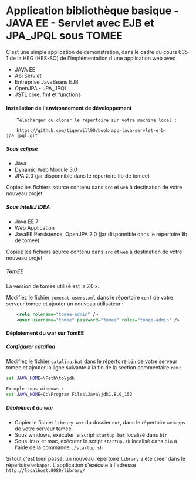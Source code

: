 # Application bibliothèque basique - JAVA EE - Servlet avec EJB et JPA_JPQL sous TOMEE

C'est une simple application de demonstration, dans le cadre du cours 635-1 de la HEG (HES-SO)
de l'implémentation d'une application web avec

* JAVA EE
* Api Servlet
* Entreprise JavaBeans EJB
* OpenJPA - JPA_JPQL
* JSTL core, fmt et functions

#### Installation de l'environnement de développement

````
    Télécharger ou cloner le répertoire sur votre machine local :
    
    https://github.com/tigerwill90/book-app-java-servlet-ejb-jpa_jpql.git
````

##### Sous eclipse
* Java
* Dynamic Web Module 3.0
* JPA 2.0 (jar disponnible dans le répertoire lib de tomee)

Copiez les fichiers source contenu dans `src` et `web` à destination de votre nouveau projet

##### Sous IntelliJ IDEA
* Java EE 7
* Web Application 
* JavaEE Persistence, OpenJPA 2.0 (jar disponnible dans le répertoire lib de tomee)

Copiez les fichiers source contenu dans `src` et `web` à destination de votre nouveau projet

##### TomEE

La version de tomee utilisé est la 7.0.x.

Modifiez le fichier `tomecat-users.xml` dans le répertoire `conf` de votre serveur tomee et ajouter
un nouveau utilisateur :

````xml
    <role rolename="tomee-admin" />
    <user username="tomee" password="tomee" roles="tomee-admin" />
````

#### Déploiement du war sur TomEE

##### Configurer catalina

Modifiez le fichier `catalina.bat` dans le répertoire `bin` de votre serveur tomee et ajouter la ligne suivante
à la fin de la section commentaire `rem` :

````bat
set JAVA_HOME=\Path\to\jdk

Exemple sous windows :
set JAVA_HOME=C:\Program Files\Java\jdk1.8.0_152
````

##### Déploiment du war

* Copier le fichier `library.war` du dossier `out`, dans le répertoire `webapps` de votre serveur tomee
* Sous windows, exécuter le script `startup.bat` localisé dans `bin`
* Sous linux et mac, exécuter le script `startup.sh` localisé dans `bin` à l'aide de la commande
`./startup.sh`

Si tout c'est bien passé, un nouveau répertoire `library` a été créer dans le répertoire `webapps`.
L'application s'exécute à l'adresse `http://localhost:8080/library/`
